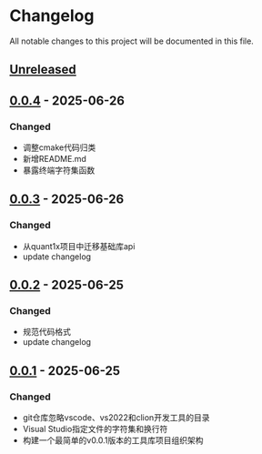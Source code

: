 # Changelog
All notable changes to this project will be documented in this file.

## [Unreleased]

## [0.0.4] - 2025-06-26
### Changed
- 调整cmake代码归类
- 新增README.md
- 暴露终端字符集函数

## [0.0.3] - 2025-06-26
### Changed
- 从quant1x项目中迁移基础库api
- update changelog

## [0.0.2] - 2025-06-25
### Changed
- 规范代码格式
- update changelog

## [0.0.1] - 2025-06-25
### Changed
- git仓库忽略vscode、vs2022和clion开发工具的目录
- Visual Studio指定文件的字符集和换行符
- 构建一个最简单的v0.0.1版本的工具库项目组织架构


[Unreleased]: https://gitee.com/quant1x/api.git/compare/v0.0.4...HEAD
[0.0.4]: https://gitee.com/quant1x/api.git/compare/v0.0.3...v0.0.4
[0.0.3]: https://gitee.com/quant1x/api.git/compare/v0.0.2...v0.0.3
[0.0.2]: https://gitee.com/quant1x/api.git/compare/v0.0.1...v0.0.2

[0.0.1]: https://gitee.com/quant1x/api.git/releases/tag/v0.0.1
